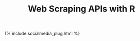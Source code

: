 ﻿---
layout: post
title: Web Scraping APIs with R
comments: True
redirect_from: "/2015-02-23-web-scraping-api/"
permalink: web-scraping-api-in-r
---


{% include socialmedia_plug.html %}
